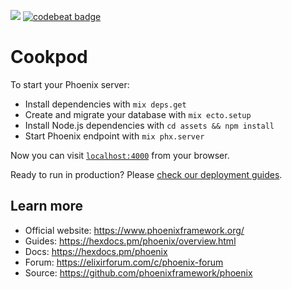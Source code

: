 ![](https://github.com/StanisLove/Cookpod/workflows/Elixir%20CI/badge.svg)
[![codebeat badge](https://codebeat.co/badges/bcda59e8-9103-4047-b66b-b4dea660cb4a)](https://codebeat.co/projects/github-com-stanislove-cookpod-master)

# Cookpod

To start your Phoenix server:

  * Install dependencies with `mix deps.get`
  * Create and migrate your database with `mix ecto.setup`
  * Install Node.js dependencies with `cd assets && npm install`
  * Start Phoenix endpoint with `mix phx.server`

Now you can visit [`localhost:4000`](http://localhost:4000) from your browser.

Ready to run in production? Please [check our deployment guides](https://hexdocs.pm/phoenix/deployment.html).

## Learn more

  * Official website: https://www.phoenixframework.org/
  * Guides: https://hexdocs.pm/phoenix/overview.html
  * Docs: https://hexdocs.pm/phoenix
  * Forum: https://elixirforum.com/c/phoenix-forum
  * Source: https://github.com/phoenixframework/phoenix
